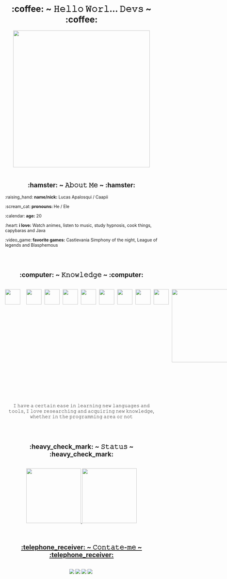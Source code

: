 <h1 align="center">:coffee: ~ 𝙷𝚎𝚕𝚕𝚘 𝚆𝚘𝚛𝚕... 𝙳𝚎𝚟𝚜 ~ :coffee:</h1>


<div align="center">
   <img width="450" src="https://cdn.discordapp.com/attachments/921193207918919725/921536963759177748/tenor.gif">
</div>

<br>
<h2 align="center">:hamster: ~ 𝙰𝚋𝚘𝚞𝚝 𝙼𝚎 ~ :hamster:</h2>
  
<div>
   <p>:raising_hand:<b> name/nick:</b> Lucas Apalosqui / Caapii</p>
   <p>:scream_cat:<b> pronouns: </b> He / Ele
   <p>:calendar:<b> age:</b> 20</p>
   <p>:heart:<b> i love:</b> Watch animes, listen to music, study hypnosis, cook things, capybaras and Java</p>
   <p>:video_game:<b> favorite games:</b> Castlevania Simphony of the night, League of legends and Blasphemous<p>
</div>

<br>
<br>
<h2 align="center">:computer: ~ 𝙺𝚗𝚘𝚠𝚕𝚎𝚍𝚐𝚎 ~ :computer:</h2>
<br>
<div style="display: grid; grid-auto-flow: column; grid-column-gap: 10px; " align="center">
   <img style="margin-right: 10px" align="center" width="50px" src="https://icongr.am/devicon/visualstudio-plain.svg" />
   <img align="center" width="50px" src="https://cdn.jsdelivr.net/gh/devicons/devicon/icons/html5/html5-plain-wordmark.svg" />
   <img align="center" width="50px" src="https://cdn.jsdelivr.net/gh/devicons/devicon/icons/css3/css3-plain-wordmark.svg" />
   <img align="center" width="50px" src="https://cdn.jsdelivr.net/gh/devicons/devicon/icons/javascript/javascript-plain.svg" />
   <img align="center" width="50px" src="https://cdn.jsdelivr.net/gh/devicons/devicon/icons/git/git-plain.svg" />
   <img align="center" width="50px" src="https://cdn.jsdelivr.net/gh/devicons/devicon/icons/github/github-original.svg" />
    <img align="center" width="50px" src="https://icongr.am/devicon/csharp-plain.svg?color=860b8e" />
   <img align="center" width="50px" src="https://cdn.jsdelivr.net/gh/devicons/devicon/icons/java/java-original.svg" />
   <img align="center" width="50px" src="https://cdn.jsdelivr.net/gh/devicons/devicon/icons/mysql/mysql-plain.svg" />
   <img align="left" width="240px" height="240px" src="https://cdn.discordapp.com/attachments/874129149772570654/921164961185669190/20211216_183028.gif" />
</div> 
   <br>
   <br>
   <div width="200px">
   <p align="center" style="margin-top: 100px;">𝙸 𝚑𝚊𝚟𝚎 𝚊 𝚌𝚎𝚛𝚝𝚊𝚒𝚗 𝚎𝚊𝚜𝚎 𝚒𝚗 𝚕𝚎𝚊𝚛𝚗𝚒𝚗𝚐 𝚗𝚎𝚠 𝚕𝚊𝚗𝚐𝚞𝚊𝚐𝚎𝚜 𝚊𝚗𝚍 𝚝𝚘𝚘𝚕𝚜, 𝙸 𝚕𝚘𝚟𝚎 𝚛𝚎𝚜𝚎𝚊𝚛𝚌𝚑𝚒𝚗𝚐 𝚊𝚗𝚍 𝚊𝚌𝚚𝚞𝚒𝚛𝚒𝚗𝚐 𝚗𝚎𝚠 𝚔𝚗𝚘𝚠𝚕𝚎𝚍𝚐𝚎, 𝚠𝚑𝚎𝚝𝚑𝚎𝚛 𝚒𝚗 𝚝𝚑𝚎 𝚙𝚛𝚘𝚐𝚛𝚊𝚖𝚖𝚒𝚗𝚐 𝚊𝚛𝚎𝚊 𝚘𝚛 𝚗𝚘𝚝</p>
   </div>
   
  <br>
<br>
<h2 align="center">:heavy_check_mark: ~ 𝚂𝚝𝚊𝚝𝚞𝚜 ~ :heavy_check_mark:</h2>
<br>
<div align="center">
  <a href="https://github.com/lucasApalosqui">
  <img height="180em" src="https://github-readme-stats.vercel.app/api?username=lucasApalosqui&show_icons=true&theme=dracula&include_all_commits=true&count_private=true"/>
  <img height="180em" src="https://github-readme-stats.vercel.app/api/top-langs/?username=lucasApalosqui&layout=compact&langs_count=7&theme=dracula"/>
</div>

<br>
<br>
<h2 align="center">:telephone_receiver: ~ 𝙲𝚘𝚗𝚝𝚊𝚝𝚎-𝚖𝚎 ~ :telephone_receiver:</h2>
   <br>
<div align="center">
    <a href = "mailto:lucas.apalosqui@gmail.com"><img src="https://img.shields.io/badge/-Gmail-%23333?style=for-the-badge&logo=gmail&logoColor=white" target="_blank"></a>
    <a href="https://www.linkedin.com/in/lucasapalosqui/" target="_blank"><img src="https://img.shields.io/badge/-LinkedIn-%230077B5?style=for-the-badge&logo=linkedin&logoColor=white" target="_blank"></a>
   <a href = "https://www.facebook.com/lucas.apalosqui"><img src="https://img.shields.io/badge/Facebook-1877F2?style=for-the-badge&logo=facebook&logoColor=white" target="_blank"></a>
   <a href = "https://www.instagram.com/capi.lucas/"><img src="https://img.shields.io/badge/Instagram-E4405F?style=for-the-badge&logo=instagram&logoColor=white" target="_blank"></a>
   <a href = "https://twitter.com/SzCapivara"><img src"https://img.shields.io/badge/Twitter-1DA1F2?style=for-the-badge&logo=twitter&logoColor=white"></a>
   
</div>





